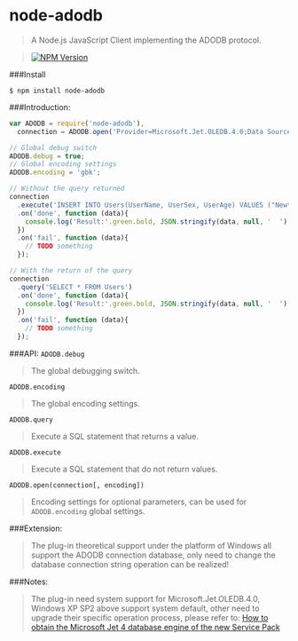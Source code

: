 node-adodb
===========
>A Node.js JavaScript Client implementing the ADODB protocol.

>[![NPM Version][npm-image]][npm-url]

###Install
```
$ npm install node-adodb
```

###Introduction:
```js
var ADODB = require('node-adodb'),
  connection = ADODB.open('Provider=Microsoft.Jet.OLEDB.4.0;Data Source=node-adodb.mdb;');

// Global debug switch
ADODB.debug = true;
// Global encoding settings
ADODB.encoding = 'gbk';

// Without the query returned
connection
  .execute('INSERT INTO Users(UserName, UserSex, UserAge) VALUES ("Newton", "Male", 25)')
  .on('done', function (data){
    console.log('Result:'.green.bold, JSON.stringify(data, null, '  ').bold);
  })
  .on('fail', function (data){
    // TODO something
  });

// With the return of the query
connection
  .query('SELECT * FROM Users')
  .on('done', function (data){
    console.log('Result:'.green.bold, JSON.stringify(data, null, '  ').bold);
  })
  .on('fail', function (data){
    // TODO something
  });
```

###API:
`ADODB.debug`
>The global debugging switch.

`ADODB.encoding`
>The global encoding settings.

`ADODB.query`
>Execute a SQL statement that returns a value.

`ADODB.execute`
>Execute a SQL statement that do not return values.

`ADODB.open(connection[, encoding])`
>Encoding settings for optional parameters, can be used for `ADODB.encoding` global settings.

###Extension:
>The plug-in theoretical support under the platform of Windows all support the ADODB connection database, only need to change the database connection string operation can be realized!

###Notes:
>The plug-in need system support for Microsoft.Jet.OLEDB.4.0, Windows XP SP2 above support system default, other need to upgrade their specific operation process, please refer to:
[How to obtain the Microsoft Jet 4 database engine of the new Service Pack](http://support2.microsoft.com/kb/239114/en-us)

[npm-image]: http://img.shields.io/npm/v/node-adodb.svg?style=flat-square
[npm-url]: https://www.npmjs.org/package/node-adodb
